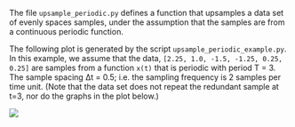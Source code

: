 The file ``upsample_periodic.py`` defines a function that upsamples
a data set of evenly spaces samples, under the assumption that the
samples are from a continuous periodic function.

The following plot is generated by the script ``upsample_periodic_example.py``.
In this example, we assume that the data, ``[2.25, 1.0, -1.5, -1.25, 0.25, 0.25]``
are samples from a function ``x(t)`` that is periodic with period T = 3.
The sample spacing Δt = 0.5; i.e. the sampling frequency is 2 samples per time
unit.  (Note that the data set does not repeat the redundant sample at t=3,
nor do the graphs in the plot below.)

![](https://github.com/WarrenWeckesser/experiments/blob/main/python/scipy/upsample_periodic/upsample_periodic_example.svg)
